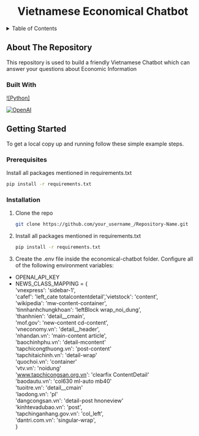 <!-- PROJECT LOGO -->
<div align="center">

  <h1 align="center"><br>Vietnamese Economical Chatbot</br></h1>

</div>


<!-- TABLE OF CONTENTS -->
<details>
  <summary>Table of Contents</summary>
  <ol>
    <li>
      <a href="#about-the-repository">About The Repository</a>
      <ul>
        <li><a href="#built-with">Built With</a></li>
      </ul>
    </li>
    <li>
      <a href="#getting-started">Getting Started</a>
      <ul>
        <li><a href="#prerequisites">Prerequisites</a></li>
        <li><a href="#installation">Installation</a></li>
      </ul>
    </li>
  </ol>
</details>


<!-- ABOUT THE REPOSITORY -->
## About The Repository

This repository is used to build a friendly Vietnamese Chatbot which can answer your questions about Economic Information



### Built With
[![Python]](https://www.python.org/)

[![OpenAI](https://upload.wikimedia.org/wikipedia/commons/thumb/f/fd/OpenAI_logo.svg/320px-OpenAI_logo.svg.png)](https://www.openai.com/)



<!-- GETTING STARTED -->
## Getting Started

To get a local copy up and running follow these simple example steps.

### Prerequisites

Install all packages mentioned in requirements.txt
   ```sh
   pip install -r requirements.txt
   ```

### Installation

1. Clone the repo
   ```sh
   git clone https://github.com/your_username_/Repository-Name.git
   ```
2. Install all packages mentioned in requirements.txt
   ```sh
   pip install -r requirements.txt
   ```
3. Create the .env file inside the economical-chatbot folder. Configure all of the following environment variables:
- OPENAI_API_KEY
- NEWS_CLASS_MAPPING = {  
        'vnexpress': 'sidebar-1',  
        'cafef': 'left_cate totalcontentdetail','vietstock': 'content',  
        'wikipedia': 'mw-content-container',  
        'tinnhanhchungkhoan': 'leftBlock wrap_noi_dung',  
        'thanhnien': 'detail__cmain',  
        'mof.gov': 'new-content cd-content',  
        'vneconomy.vn': 'detail__header',  
        'nhandan.vn': 'main-content article',  
        'baochinhphu.vn': 'detail-mcontent'  
        'tapchicongthuong.vn': 'post-content'  
        'tapchitaichinh.vn': 'detail-wrap'  
        'quochoi.vn': 'container'  
        'vtv.vn': 'noidung'  
        'www.tapchicongsan.org.vn': 'clearfix ContentDetail'  
        'baodautu.vn': 'col630 ml-auto mb40'  
        'tuoitre.vn': 'detail__cmain'  
        'laodong.vn': 'pl'  
        'dangcongsan.vn': 'detail-post hnoneview'  
        'kinhtevadubao.vn': 'post',  
        'tapchinganhang.gov.vn': 'col_left',  
        'dantri.com.vn': 'singular-wrap',  
}

